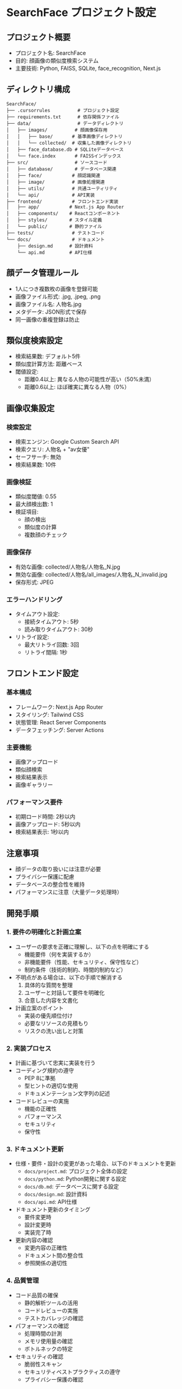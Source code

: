 # SearchFace プロジェクト設定

## プロジェクト概要
- プロジェクト名: SearchFace
- 目的: 顔画像の類似度検索システム
- 主要技術: Python, FAISS, SQLite, face_recognition, Next.js

## ディレクトリ構成
```
SearchFace/
├── .cursorrules          # プロジェクト設定
├── requirements.txt      # 依存関係ファイル
├── data/                 # データディレクトリ
│   ├── images/          # 顔画像保存用
│   │   ├── base/       # 基準画像ディレクトリ
│   │   └── collected/  # 収集した画像ディレクトリ
│   ├── face_database.db # SQLiteデータベース
│   └── face.index       # FAISSインデックス
├── src/                 # ソースコード
│   ├── database/        # データベース関連
│   ├── face/           # 顔認識関連
│   ├── image/          # 画像処理関連
│   ├── utils/          # 共通ユーティリティ
│   └── api/            # API実装
├── frontend/           # フロントエンド実装
│   ├── app/           # Next.js App Router
│   ├── components/    # Reactコンポーネント
│   ├── styles/        # スタイル定義
│   └── public/        # 静的ファイル
├── tests/              # テストコード
└── docs/               # ドキュメント
    ├── design.md      # 設計資料
    └── api.md         # API仕様
```

## 顔データ管理ルール
- 1人につき複数枚の画像を登録可能
- 画像ファイル形式: .jpg, .jpeg, .png
- 画像ファイル名: 人物名.jpg
- メタデータ: JSON形式で保存
- 同一画像の重複登録は防止

## 類似度検索設定
- 検索結果数: デフォルト5件
- 類似度計算方法: 距離ベース
- 閾値設定:
  - 距離0.4以上: 異なる人物の可能性が高い（50%未満）
  - 距離0.6以上: ほぼ確実に異なる人物（0%）

## 画像収集設定
### 検索設定
- 検索エンジン: Google Custom Search API
- 検索クエリ: 人物名 + "av女優"
- セーフサーチ: 無効
- 検索結果数: 10件

### 画像検証
- 類似度閾値: 0.55
- 最大顔検出数: 1
- 検証項目:
  - 顔の検出
  - 類似度の計算
  - 複数顔のチェック

### 画像保存
- 有効な画像: collected/人物名/人物名_N.jpg
- 無効な画像: collected/人物名/all_images/人物名_N_invalid.jpg
- 保存形式: JPEG

### エラーハンドリング
- タイムアウト設定:
  - 接続タイムアウト: 5秒
  - 読み取りタイムアウト: 30秒
- リトライ設定:
  - 最大リトライ回数: 3回
  - リトライ間隔: 1秒

## フロントエンド設定
### 基本構成
- フレームワーク: Next.js App Router
- スタイリング: Tailwind CSS
- 状態管理: React Server Components
- データフェッチング: Server Actions

### 主要機能
- 画像アップロード
- 類似顔検索
- 検索結果表示
- 画像ギャラリー

### パフォーマンス要件
- 初期ロード時間: 2秒以内
- 画像アップロード: 5秒以内
- 検索結果表示: 1秒以内

## 注意事項
- 顔データの取り扱いには注意が必要
- プライバシー保護に配慮
- データベースの整合性を維持
- パフォーマンスに注意（大量データ処理時）

## 開発手順
### 1. 要件の明確化と計画立案
- ユーザーの要求を正確に理解し、以下の点を明確にする
  - 機能要件（何を実装するか）
  - 非機能要件（性能、セキュリティ、保守性など）
  - 制約条件（技術的制約、時間的制約など）
- 不明点がある場合は、以下の手順で解消する
  1. 具体的な質問を整理
  2. ユーザーと対話して要件を明確化
  3. 合意した内容を文書化
- 計画立案のポイント
  - 実装の優先順位付け
  - 必要なリソースの見積もり
  - リスクの洗い出しと対策

### 2. 実装プロセス
- 計画に基づいて忠実に実装を行う
- コーディング規約の遵守
  - PEP 8に準拠
  - 型ヒントの適切な使用
  - ドキュメンテーション文字列の記述
- コードレビューの実施
  - 機能の正確性
  - パフォーマンス
  - セキュリティ
  - 保守性

### 3. ドキュメント更新
- 仕様・要件・設計の変更があった場合、以下のドキュメントを更新
  - `docs/project.md`: プロジェクト全体の設定
  - `docs/python.md`: Python開発に関する設定
  - `docs/db.md`: データベースに関する設定
  - `docs/design.md`: 設計資料
  - `docs/api.md`: API仕様
- ドキュメント更新のタイミング
  - 要件変更時
  - 設計変更時
  - 実装完了時
- 更新内容の確認
  - 変更内容の正確性
  - ドキュメント間の整合性
  - 参照関係の適切性

### 4. 品質管理
- コード品質の確保
  - 静的解析ツールの活用
  - コードレビューの実施
  - テストカバレッジの確認
- パフォーマンスの確認
  - 処理時間の計測
  - メモリ使用量の確認
  - ボトルネックの特定
- セキュリティの確認
  - 脆弱性スキャン
  - セキュリティベストプラクティスの遵守
  - プライバシー保護の確認 